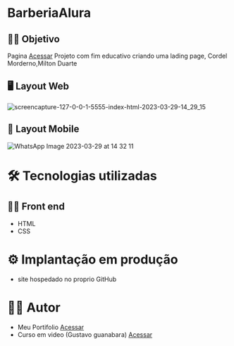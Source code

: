 # BarberiaAlura 

## 👨‍🔬 Objetivo
Pagina <a href="https://murilobovati.github.io/projeto-cordel/" target="_blank">Acessar</a>
Projeto com fim educativo criando uma lading page, Cordel Morderno,Milton Duarte

## 🖥 Layout Web
![screencapture-127-0-0-1-5555-index-html-2023-03-29-14_29_15](https://user-images.githubusercontent.com/93354240/228622248-be6acd04-f0ad-40c3-8c7e-a126be260a3e.png)

## 📱 Layout Mobile
![WhatsApp Image 2023-03-29 at 14 32 11](https://user-images.githubusercontent.com/93354240/228622530-0c210d00-190b-4782-8cfe-97bc4175a0c8.jpeg)

# 🛠 Tecnologias utilizadas
## 👩‍💻 Front end

- HTML
- CSS

# ⚙ Implantação em produção
- site hospedado no proprio GitHub

# 🙋‍♂️ Autor
- Meu Portifolio <a href="https://murilobovati.github.io/portfolio/">Acessar</a>
- Curso em video (Gustavo guanabara) <a href="https://www.youtube.com/@CursoemVideo">Acessar</a>
